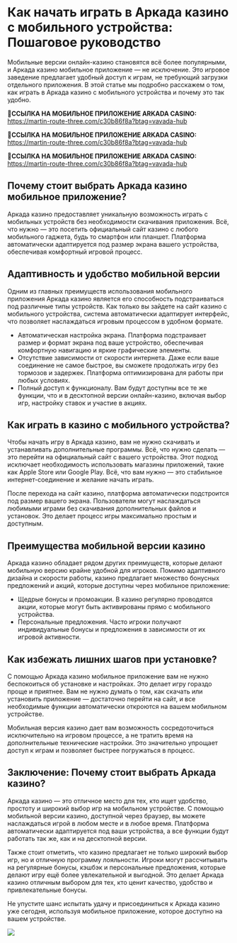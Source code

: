 # Как начать играть в Аркада казино с мобильного устройства: Пошаговое руководство

Мобильные версии онлайн-казино становятся всё более популярными, и Аркада казино мобильное приложение — не исключение. Это игровое заведение предлагает удобный доступ к играм, не требующий загрузки отдельного приложения. В этой статье мы подробно расскажем о том, как играть в Аркада казино с мобильного устройства и почему это так удобно.

**🔗ССЫЛКА НА МОБИЛЬНОЕ ПРИЛОЖЕНИЕ ARKADA CASINO:** https://martin-route-three.com/c30b86f8a?btag=vavada-hub

**🔗ССЫЛКА НА МОБИЛЬНОЕ ПРИЛОЖЕНИЕ ARKADA CASINO:** https://martin-route-three.com/c30b86f8a?btag=vavada-hub

**🔗ССЫЛКА НА МОБИЛЬНОЕ ПРИЛОЖЕНИЕ ARKADA CASINO:** https://martin-route-three.com/c30b86f8a?btag=vavada-hub

## Почему стоит выбрать Аркада казино мобильное приложение?

Аркада казино предоставляет уникальную возможность играть с мобильных устройств без необходимости скачивания приложения. Всё, что нужно — это посетить официальный сайт казино с любого мобильного гаджета, будь то смартфон или планшет. Платформа автоматически адаптируется под размер экрана вашего устройства, обеспечивая комфортный игровой процесс.

## Адаптивность и удобство мобильной версии

Одним из главных преимуществ использования мобильного приложения Аркада казино является его способность подстраиваться под различные типы устройств. Как только вы зайдете на сайт казино с мобильного устройства, система автоматически адаптирует интерфейс, что позволяет наслаждаться игровым процессом в удобном формате.

- Автоматическая настройка экрана. Платформа подстраивает размер и формат экрана под ваше устройство, обеспечивая комфортную навигацию и яркие графические элементы.
- Отсутствие зависимости от скорости интернета. Даже если ваше соединение не самое быстрое, вы сможете продолжать игру без тормозов и задержек. Платформа оптимизирована для работы при любых условиях.
- Полный доступ к функционалу. Вам будут доступны все те же функции, что и в десктопной версии онлайн-казино, включая выбор игр, настройку ставок и участие в акциях.

## Как играть в казино с мобильного устройства?

Чтобы начать игру в Аркада казино, вам не нужно скачивать и устанавливать дополнительные программы. Всё, что нужно сделать — это перейти на официальный сайт с вашего устройства. Этот подход исключает необходимость использовать магазины приложений, такие как Apple Store или Google Play. Всё, что вам нужно — это стабильное интернет-соединение и желание начать играть.

После перехода на сайт казино, платформа автоматически подстроится под размер вашего экрана. Пользователи могут наслаждаться любимыми играми без скачивания дополнительных файлов и установок. Это делает процесс игры максимально простым и доступным.

## Преимущества мобильной версии казино

Аркада казино обладает рядом других преимуществ, которые делают мобильную версию крайне удобной для игроков. Помимо адаптивного дизайна и скорости работы, казино предлагает множество бонусных предложений и акций, которые доступны через мобильное приложение:

- Щедрые бонусы и промоакции. В казино регулярно проводятся акции, которые могут быть активированы прямо с мобильного устройства.
- Персональные предложения. Часто игроки получают индивидуальные бонусы и предложения в зависимости от их игровой активности.

## Как избежать лишних шагов при установке?

С помощью Аркада казино мобильное приложение вам не нужно беспокоиться об установке и настройках. Это делает игру гораздо проще и приятнее. Вам не нужно думать о том, как скачать или установить приложение — достаточно перейти на сайт, и все необходимые функции автоматически откроются на вашем мобильном устройстве.

Мобильная версия казино дает вам возможность сосредоточиться исключительно на игровом процессе, а не тратить время на дополнительные технические настройки. Это значительно упрощает доступ к играм и позволяет быстрее погружаться в процесс.

## Заключение: Почему стоит выбрать Аркада казино?

Аркада казино — это отличное место для тех, кто ищет удобство, простоту и широкий выбор игр на мобильном устройстве. С помощью мобильной версии казино, доступной через браузер, вы можете наслаждаться игрой в любом месте и в любое время. Платформа автоматически адаптируется под ваши устройства, а все функции будут работать так же, как и на десктопной версии.

Также стоит отметить, что казино предлагает не только широкий выбор игр, но и отличную программу лояльности. Игроки могут рассчитывать на регулярные бонусы, кэшбэк и персональные предложения, которые делают игру ещё более увлекательной и выгодной. Это делает Аркада казино отличным выбором для тех, кто ценит качество, удобство и привлекательные бонусы.

Не упустите шанс испытать удачу и присоединиться к Аркада казино уже сегодня, используя мобильное приложение, которое доступно на вашем устройстве.

![](https://i.ibb.co/RQdmYfR/arkada-banner.png)
